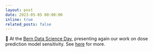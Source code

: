 ```yaml
---
layout: post
date: 2023-05-05 00:00:00
inline: true
related_posts: false
---
```


:mega: At the [Bern Data Science Day](https://www.dsl.unibe.ch/events/bdsd2023/), presenting again our work on dose prediction model sensitivity. See [here](https://twitter.com/amithjkamath/status/1654577900933246977?s=20) for more.